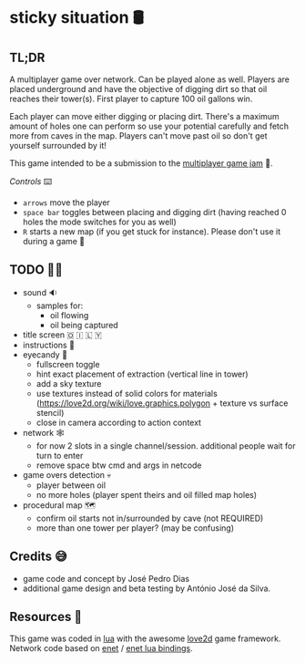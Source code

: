 # sticky situation 🛢

## TL;DR

A multiplayer game over network. Can be played alone as well.
Players are placed underground and have the objective of digging dirt so that oil reaches their tower(s).
First player to capture 100 oil gallons win.

Each player can move either digging or placing dirt.
There's a maximum amount of holes one can perform so use your potential carefully and fetch more from caves in the map.
Players can't move past oil so don't get yourself surrounded by it!

This game intended to be a submission to the [multiplayer game jam](https://itch.io/jam/multiplayer-jam) 🤞.

_Controls_ ⌨️

- `arrows` move the player
- `space bar` toggles between placing and digging dirt (having reached 0 holes the mode switches for you as well)
- `R` starts a new map (if you get stuck for instance). Please don't use it during a game 🙏

## TODO 🧑‍🍳

- sound 🔉
  - samples for:
    - oil flowing
    - oil being captured
- title screen 🇴 🇮 🇱 🇾
- instructions 📃
- eyecandy 🌈
  - fullscreen toggle
  - hint exact placement of extraction (vertical line in tower)
  - add a sky texture
  - use textures instead of solid colors for materials (https://love2d.org/wiki/love.graphics.polygon + texture vs surface stencil)
  - close in camera according to action context
- network 🕸
  - for now 2 slots in a single channel/session. additional people wait for turn to enter
  - remove space btw cmd and args in netcode
- game overs detection 💀
  - player between oil
  - no more holes (player spent theirs and oil filled map holes)
- procedural map 🗺
  - confirm oil starts not in/surrounded by cave (not REQUIRED)
  - more than one tower per player? (may be confusing)

## Credits 😅

- game code and concept by José Pedro Dias
- additional game design and beta testing by António José da Silva.

## Resources 📖

This game was coded in [lua](http://www.lua.org/) with the awesome [love2d](https://love2d.org/) game framework.  
Network code based on [enet](http://enet.bespin.org/) / [enet lua bindings](https://leafo.net/lua-enet/).
